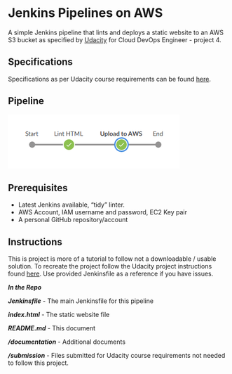 # Jenkins Pipelines on AWS

A simple Jenkins pipeline that lints and deploys a static website to an AWS S3 bucket as specified by [Udacity](https://www,udacity.com) for Cloud DevOps Engineer - project 4. 

## Specifications

Specifications as per Udacity course requirements can be found [here](./documentation/project_specifications.md).

## Pipeline

![Infrastructure Diagram](./documentation/images/pipeline.png)

## Prerequisites

-  Latest Jenkins available, “tidy” linter.
-  AWS Account, IAM username and password, EC2 Key pair
-  A personal GitHub repository/account

## Instructions

This is project is more of a tutorial to follow not a downloadable / usable solution. To recreate the project follow the Udacity project instructions found [here](./documentation/project_specifications.md). Use provided Jenkinsfile as a reference if you have issues. 

***In the Repo***

***Jenkinsfile*** - The main Jenkinsfile for this pipeline

***index.html*** - The static website file

***README.md*** - This document  

***/documentation*** - Additional documents

***/submission*** - Files submitted for Udacity course requirements not needed to follow this project.

